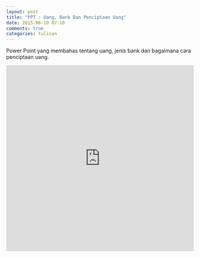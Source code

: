 ```yaml
---
layout: post
title: "PPT : Uang, Bank Dan Penciptaan Uang"
date: 2015-06-10 07:10
comments: true
categories: tulisan 
---
```


Power Point yang membahas tentang uang, jenis bank dan bagaimana cara penciptaan uang.
<!-- more -->

<iframe src="http://docs.google.com/gview?url=http://ivansa.github.io/downloads/code/tulisan/ppt/1.pptx&embedded=true" style="width:100%; height:500px;" frameborder="0"></iframe>
